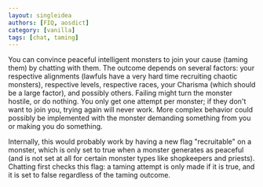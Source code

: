 ```yaml
---
layout: singleidea
authors: [FIQ, aosdict]
category: [vanilla]
tags: [chat, taming]
---
```

You can convince peaceful intelligent monsters to join your cause (taming them) by chatting with them. The outcome depends on several factors: your respective alignments (lawfuls have a very hard time recruiting chaotic monsters), respective levels, respective races, your Charisma (which should be a large factor), and possibly others. Failing might turn the monster hostile, or do nothing. You only get one attempt per monster; if they don't want to join you, trying again will never work. More complex behavior could possibly be implemented with the monster demanding something from you or making you do something.

Internally, this would probably work by having a new flag "recruitable" on a monster, which is only set to true when a monster generates as peaceful (and is not set at all for certain monster types like shopkeepers and priests). Chatting first checks this flag: a taming attempt is only made if it is true, and it is set to false regardless of the taming outcome.

